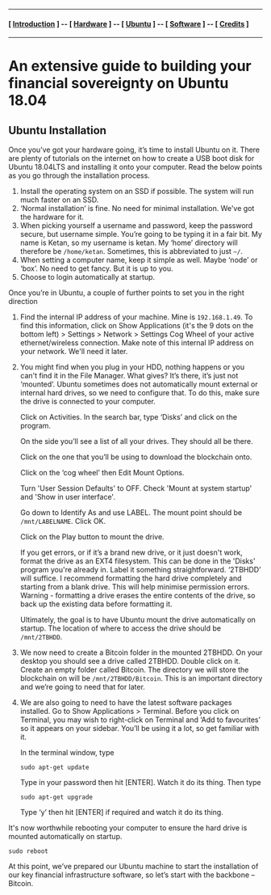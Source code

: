 ----

#### [ [Introduction](README.md) ] -- [ [Hardware](HARDWARE.md) ] -- [ [Ubuntu](UBUNTU.md) ] -- [ [Software](SOFTWARE.md) ] -- [ [Credits](CREDITS.md) ]

-----
# An extensive guide to building your financial sovereignty on Ubuntu 18.04

## Ubuntu Installation

Once you’ve got your hardware going, it’s time to install Ubuntu on it. There are plenty of tutorials on the internet on how to create a USB boot disk for Ubuntu 18.04LTS and installing it onto your computer. Read the below points as you go through the installation process.

1.	Install the operating system on an SSD if possible. The system will run much faster on an SSD.
2.	‘Normal installation’ is fine. No need for minimal installation. We've got the hardware for it.
3.	When picking yourself a username and password, keep the password secure, but username simple. You’re going to be typing it in a fair bit. My name is Ketan, so my username is ketan. My ‘home’ directory will therefore be ```/home/ketan```. Sometimes, this is abbreviated to just ```~/```.
4.	When setting a computer name, keep it simple as well. Maybe ‘node’ or ‘box’. No need to get fancy. But it is up to you.
5.	Choose to login automatically at startup.

Once you’re in Ubuntu, a couple of further points to set you in the right direction
1.	Find the internal IP address of your machine. Mine is ```192.168.1.49```. To find this information, click on Show Applications (it's the 9 dots on the bottom left) > Settings > Network > Settings Cog Wheel of your active ethernet/wireless connection. Make note of this internal IP address on your network. We'll need it later.
2.	You might find when you plug in your HDD, nothing happens or you can't find it in the File Manager. What gives? It’s there, it’s just not ‘mounted’. Ubuntu sometimes does not automatically mount external or internal hard drives, so we need to configure that. To do this, make sure the drive is connected to your computer. 

    Click on Activities. In the search bar, type ‘Disks’ and click on the program. 
    
    On the side you’ll see a list of all your drives. They should all be there.
    
    Click on the one that you’ll be using to download the blockchain onto. 

    Click on the ‘cog wheel’ then Edit Mount Options.

    Turn 'User Session Defaults' to OFF. Check 'Mount at system startup' and 'Show in user interface'.
    
    Go down to Identify As and use LABEL. The mount point should be ```/mnt/LABELNAME```. Click OK. 

    Click on the Play button to mount the drive. 

    If you get errors, or if it’s a brand new drive, or it just doesn't work, format the drive as an EXT4 filesystem. This can be done in the 'Disks' program you're already in. Label it something straightforward. ‘2TBHDD’ will suffice. I recommend formatting the hard drive completely and starting from a blank drive. This will help minimise permission errors.  Warning - formatting a drive erases the entire contents of the drive, so back up the existing data before formatting it.
    
    Ultimately, the goal is to have Ubuntu mount the drive automatically on startup. The location of where to access the drive should be ```/mnt/2TBHDD```.
3.	We now need to create a Bitcoin folder in the mounted 2TBHDD. On your desktop you should see a drive called 2TBHDD. Double click on it. Create an empty folder called Bitcoin. The directory we will store the blockchain on will be ```/mnt/2TBHDD/Bitcoin```. This is an important directory and we’re going to need that for later.
4.	We are also going to need to have the latest software packages installed. Go to Show Applications > Terminal. Before you click on Terminal, you may wish to right-click on Terminal and ‘Add to favourites’ so it appears on your sidebar. You’ll be using it a lot, so get familiar with it.

    In the terminal window, type

    ```sudo apt-get update``` 

    Type in your password then hit [ENTER]. Watch it do its thing. Then type

    ```sudo apt-get upgrade``` 

    Type ‘y’ then hit [ENTER] if required and watch it do its thing.

It's now worthwhile rebooting your computer to ensure the hard drive is mounted automatically on startup.

```sudo reboot```

At this point, we’ve prepared our Ubuntu machine to start the installation of our key financial infrastructure software, so let’s start with the backbone – Bitcoin.
